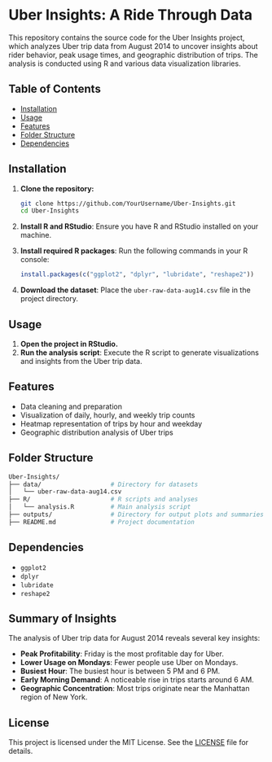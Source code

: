 # Uber Insights: A Ride Through Data

This repository contains the source code for the Uber Insights project, which analyzes Uber trip data from August 2014 to uncover insights about rider behavior, peak usage times, and geographic distribution of trips. The analysis is conducted using R and various data visualization libraries.

## Table of Contents

- [Installation](#installation)
- [Usage](#usage)
- [Features](#features)
- [Folder Structure](#folder-structure)
- [Dependencies](#dependencies)

## Installation

1. **Clone the repository:**
    ```sh
    git clone https://github.com/YourUsername/Uber-Insights.git
    cd Uber-Insights
    ```

2. **Install R and RStudio**: Ensure you have R and RStudio installed on your machine.

3. **Install required R packages**: Run the following commands in your R console:
    ```r
    install.packages(c("ggplot2", "dplyr", "lubridate", "reshape2"))
    ```

4. **Download the dataset**: Place the `uber-raw-data-aug14.csv` file in the project directory.

## Usage

1. **Open the project in RStudio.**
2. **Run the analysis script**: Execute the R script to generate visualizations and insights from the Uber trip data.

## Features

- Data cleaning and preparation
- Visualization of daily, hourly, and weekly trip counts
- Heatmap representation of trips by hour and weekday
- Geographic distribution analysis of Uber trips

## Folder Structure

```bash
Uber-Insights/
├── data/                   # Directory for datasets
│   └── uber-raw-data-aug14.csv
├── R/                      # R scripts and analyses
│   └── analysis.R          # Main analysis script
├── outputs/                # Directory for output plots and summaries
├── README.md               # Project documentation

```
## Dependencies

- `ggplot2`
- `dplyr`
- `lubridate`
- `reshape2`
  
## Summary of Insights

The analysis of Uber trip data for August 2014 reveals several key insights:

- **Peak Profitability**: Friday is the most profitable day for Uber.
- **Lower Usage on Mondays**: Fewer people use Uber on Mondays.
- **Busiest Hour**: The busiest hour is between 5 PM and 6 PM.
- **Early Morning Demand**: A noticeable rise in trips starts around 6 AM.
- **Geographic Concentration**: Most trips originate near the Manhattan region of New York.

## License

This project is licensed under the MIT License. See the [LICENSE](LICENSE) file for details.


